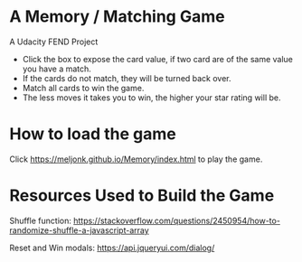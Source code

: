 # A Memory / Matching Game

A Udacity FEND Project

- Click the box to expose the card value, if two card are of the same value you have a match. 
- If the cards do not match, they will be turned back over. 
- Match all cards to win the game.
- The less moves it takes you to win, the higher your star rating will be.

# How to load the game

Click https://meljonk.github.io/Memory/index.html to play the game.

# Resources Used to Build the Game

Shuffle function: https://stackoverflow.com/questions/2450954/how-to-randomize-shuffle-a-javascript-array

Reset and Win modals: https://api.jqueryui.com/dialog/
